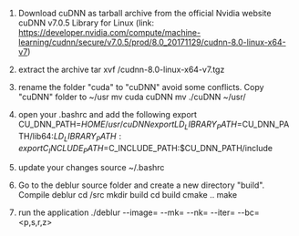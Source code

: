 1. Download cuDNN as tarball archive from the official Nvidia website
    cuDNN v7.0.5 Library for Linux (link: https://developer.nvidia.com/compute/machine-learning/cudnn/secure/v7.0.5/prod/8.0_20171129/cudnn-8.0-linux-x64-v7)

2. extract the archive
	tar xvf <Download>/cudnn-8.0-linux-x64-v7.tgz

3. rename the folder "cuda" to "cuDNN" avoid some conflicts. Copy "cuDNN" folder 
to ~/usr
	mv cuda cuDNN
	mv ./cuDNN ~/usr/

4. open your .bashrc and add the following
    export CU_DNN_PATH=$HOME/usr/cuDNN
    export LD_LIBRARY_PATH=$CU_DNN_PATH/lib64:$LD_LIBRARY_PATH:               
    export C_INCLUDE_PATH=$C_INCLUDE_PATH:$CU_DNN_PATH/include

5. update your changes
	source ~/.bashrc

6. Go to the deblur source folder and create a new directory "build". Compile deblur
	cd <deblur>/src
	mkdir build
	cd build
	cmake ..
	make

7. run the application
    ./deblur --image=<path-to-image> --mk=<uint> --nk=<uint> --iter=<uint> --bc=<p,s,r,z>
